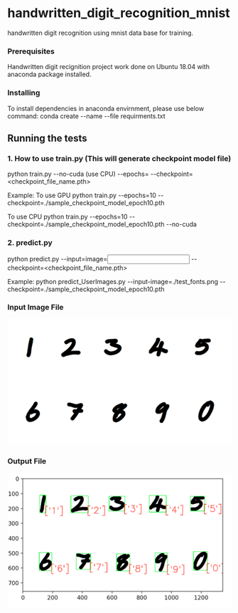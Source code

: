 # handwritten_digit_recognition_mnist

handwritten digit recognition using mnist data base for training.

### Prerequisites
Handwritten digit recignition project work done on Ubuntu 18.04 with anaconda package installed.

### Installing
To install dependencies in anaconda envirnment, please use below command: 
conda create --name <env> --file requirments.txt

## Running the tests
### 1. How to use train.py (This will generate checkpoint model file)
python train.py --no-cuda (use CPU) --epochs=<Number> --checkpoint=<checkpoint_file_name.pth> 

Example: 
To use GPU 
python train.py  --epochs=10 --checkpoint=./sample_checkpoint_model_epoch10.pth

To use CPU 
python train.py  --epochs=10 --checkpoint=./sample_checkpoint_model_epoch10.pth --no-cuda
  
### 2. predict.py
python predict.py --input=image=<Input Image Name with path> --checkpoint=<checkpoint_file_name.pth> 
  
Example:
python predict_UserImages.py --input-image=./test_fonts.png --checkpoint=./sample_checkpoint_model_epoch10.pth

### Input Image File
![alt text](test_fonts.png)


### Output File
![alt text](output.png)

